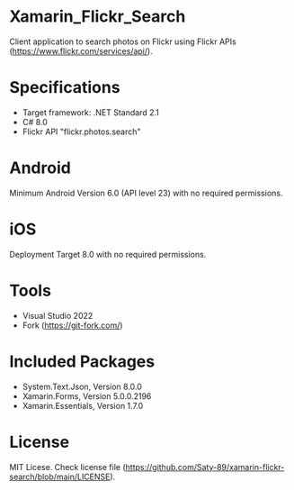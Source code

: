 # Xamarin_Flickr_Search
Client application to search photos on Flickr using Flickr APIs (https://www.flickr.com/services/api/).

# Specifications
- Target framework: .NET Standard 2.1
- C# 8.0
- Flickr API "flickr.photos.search"

# Android
Minimum Android Version 6.0 (API level 23) with no required permissions.

# iOS
Deployment Target 8.0 with no required permissions.

# Tools
- Visual Studio 2022
- Fork (https://git-fork.com/)

# Included Packages
- System.Text.Json, Version 8.0.0
- Xamarin.Forms, Version 5.0.0.2196
- Xamarin.Essentials, Version 1.7.0

# License
MIT Licese.
Check license file (https://github.com/Saty-89/xamarin-flickr-search/blob/main/LICENSE).
